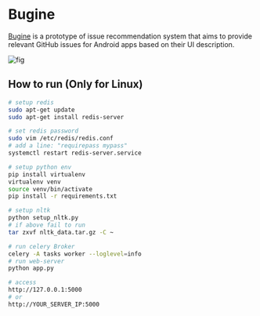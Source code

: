 # Bugine


[Bugine](https://bugine.github.io/) is a prototype of issue recommendation system that aims to provide relevant GitHub issues for Android apps based on their UI description.

![fig](bugine-simple.png)

## How to run (Only for Linux)
```bash
# setup redis
sudo apt-get update
sudo apt-get install redis-server

# set redis password
sudo vim /etc/redis/redis.conf
# add a line: "requirepass mypass"
systemctl restart redis-server.service

# setup python env
pip install virtualenv
virtualenv venv
source venv/bin/activate
pip install -r requirements.txt

# setup nltk
python setup_nltk.py
# if above fail to run
tar zxvf nltk_data.tar.gz -C ~

# run celery Broker
celery -A tasks worker --loglevel=info
# run web-server
python app.py

# access
http://127.0.0.1:5000
# or
http://YOUR_SERVER_IP:5000
```